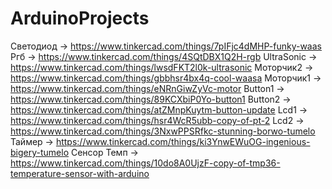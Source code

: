 # ArduinoProjects


Светодиод -> https://www.tinkercad.com/things/7pIFjc4dMHP-funky-waas
Ргб -> https://www.tinkercad.com/things/4SQtDBX1Q2H-rgb
UltraSonic -> https://www.tinkercad.com/things/lwsdFKT2l0k-ultrasonic
Моторчик2 -> https://www.tinkercad.com/things/gbbhsr4bx4q-cool-waasa
Моторчик1 -> https://www.tinkercad.com/things/eNRnGiwZyVc-motor 
Button1 -> https://www.tinkercad.com/things/89KCXbiP0Yo-button1
Button2 -> https://www.tinkercad.com/things/atZMnpKuytm-button-update
Lcd1 -> https://www.tinkercad.com/things/hsr4WcR5ubb-copy-of-pt-2
Lcd2 -> https://www.tinkercad.com/things/3NxwPPSRfkc-stunning-borwo-tumelo
Таймер -> https://www.tinkercad.com/things/ki3YnwEWuOG-ingenious-bigery-tumelo
Сенсор Темп -> https://www.tinkercad.com/things/10do8A0UjzF-copy-of-tmp36-temperature-sensor-with-arduino
